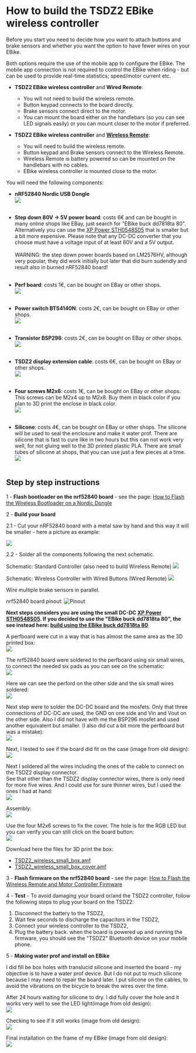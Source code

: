 # How to build the TSDZ2 EBike wireless controller

Before you start you need to decide how you want to attach buttons and brake sensors and whether you want the option to have fewer wires on your EBike.

Both options require the use of the mobile app to configure the EBike. The mobile app connection is not required to control the EBike when riding - but can be used to provide real-time statistics; speed/motor current etc.

* **TSDZ2 EBike wireless controller** and **Wired Remote**:
    * You will not need to build the wireless remote.
    * Button keypad connects to the board directly.
    * Brake sensors connect direct to the motor.
    * You can mount the board either on the handlebars (so you can see LED signals easily) or you can mount closer to the motor if preferred.

* **TSDZ2 EBike wireless controller** and **[Wireless Remote](remote/build_remotes)**:
    * You will need to build the wireless remote.
    * Button keypad and Brake sensors connect to the Wireless Remote.
    * Wireless Remote is battery powered so can be mounted on the handlebars with no cables.
    * EBike wireless controller is mounted close to the motor. 

You will need the following components:
* **nRF52840 Nordic USB Dongle**<br>
![](NRF52840.png)<br><br>
* **Step down 80V -> 5V power board**: costs 6€ and can be bought in many online shops like EBay, just search for "EBike buck dd7818ta 80". Alternatively you can use the [XP Power STH0548S05](https://export.rsdelivers.com/product/xp-power/sth0548s05/xp-power-surface-mount-dc-dc-switching-regulator/1883365) that is smaller but a bit more expensive. Please note that any DC-DC converter that you choose must have a voltage input of at least 60V and a 5V output.<br><br>
WARNING: the step down power boards based on LM2576HV, although very popular, they did work initially but later that did burn sudendly and result also in burned nRF52840 board!
<br><br>

* **Perf board**: costs 1€, can be bought on EBay or other shops.<br>
![](perfboard.jpg)<br><br>
* **Power switch BTS4140N**: costs 2€, can be bought on EBay or other shops.<br>
![](4140.png)<br><br>
* **Transistor BSP296**: costs 2€, can be bought on EBay or other shops.<br>
![](bsp296.png)<br><br>
* **TSDZ2 display extension cable**: costs 6€, can be bought on EBay or other shops.<br>
![](TSDZ2_cable.png)<br><br>

* **Four screws M2x6**: costs 1€, can be bought on EBay or other shops. This screws can be M2x4 up to M2x8. Buy them in black color if you plan to 3D print the enclose in black color.<br>
![](screw.jpg)<br><br>

* **Silicone**: costs 4€, can be bought on EBay or other shops. The silicone will be used to seal the enclosure and make it water prof. There are silicone that is fast to cure like in two hours but this can not work very well, for not gluing well to the 3D printed plastic PLA. There are small tubes of silicone at shops, that you can use just a few pieces at a time.<br>
![](silicone.jpg)<br><br>

## Step by step instructions

1 - **Flash bootloader on the nrf52840 board** - see the page: [How to Flash the Wireless Bootloader on a Nordic Dongle](getting_started.md)

2 - **Build your board**

2.1 - Cut your nRF52840 board with a metal saw by hand and this way it will be smaller - here a picture as example:

![](nrf52_board_cut.png)

2.2 - Solder all the components following the next schematic.

Schematic: Standard Controller (also need to build Wireless Remote)
[![](TSDZ2_wireless-schematic.png)](TSDZ2_wireless-schematic.png)

Schematic: Wireless Controller with Wired Buttons (Wired Remote)
[![](TSDZ2_wired-schematic.png)](TSDZ2_wired-schematic.png)

Wire multiple brake sensors in parallel.

nrf52840 board pinout:
![Pinout](nordic_pinout.png)

**Next steps considers you are using the small DC-DC [XP Power STH0548S05](https://export.rsdelivers.com/product/xp-power/sth0548s05/xp-power-surface-mount-dc-dc-switching-regulator/1883365). If you decided to use the "EBike buck dd7818ta 80", the see instead here: [build using the EBike buck dd7818ta 80](ebike_wireless_controller_big.md)**

A perfboard were cut in a way that is has almost the same area as the 3D printed box:<br>
![](TSDZ2_wireless_board_small-01.jpg)

The nrf52840 board were soldered to the perfboard using six small wires, to connect the needed six pads as you can see on the schematic:<br>
![](TSDZ2_wireless_board_small-02.jpg)

Here we can see the perford on the other side and the six small wires soldered:<br>
![](TSDZ2_wireless_board_small-03.jpg)

Next step were to solder the DC-DC board and the mosfets. Only that three connections of DC-DC are used, the GND on one side and Vin and Vout on the other side. Also I did not have with me the BSP296 mosfet and used another equivalent but smaller. (I also did cut a bit more the perfboard but was a mistake):<br>
![](TSDZ2_wireless_board_small-04.jpg)

Next, I tested to see if the board did fit on the case (image from old design):<br>
![](TSDZ2_wireless_board_small-07.jpg)

Next I soldered all the wires including the ones of the cable to connect on the TSDZ2 display connector.<br>
See that other than the TSDZ2 display connector wires, there is only need for more five wires. And I could use for sure thinner wires, but I used the ones I had at hand:<br>
![](TSDZ2_wireless_board_small-05.jpg)

Assembly:<br>
![](TSDZ2_wireless_board_small-09.jpg)

Use the four M2x6 screws to fix the cover. The hole is for the RGB LED but you can verify you can still click on the board button:<br>
![](TSDZ2_wireless_board_small-08.jpg)

Download here the files for 3D print the box:
* [TSDZ2_wireless_small_box.amf](https://github.com/OpenSourceEBike/OpenSourceEBike.github.io/raw/main/TSDZ2_wireless_small_box.amf)
* [TSDZ2_wireless_small_box_cover.amf](https://github.com/OpenSourceEBike/OpenSourceEBike.github.io/raw/main/TSDZ2_wireless_small_box_cover.amf)

3 - **Flash firmware on the nrf52840 board** - see the page: [How to Flash the Wireless Remote and Motor Controller Firmware](firmware.md)

4 - **Test** -
To avoid damaging your board or/and the TSDZ2 controller, follow the following steps to plug your board on the TSDZ2:
   1. Disconnect the battery to the TSDZ2,
   2. Wait few seconds to discharge the capacitors in the TSDZ2,
   3. Connect your wireless controller to the TSDZ2,
   4. Plug the battery back. 
when the board is powered up and running the firmware, you should see the "TSDZ2" Bluetooth device on your mobile phone.

5 - **Making water prof and install on EBike**

I did fill be box holes with translucid silicone and inserted the board - my objective is to have a water prof device. But I do not put to much silicone because I may need to repair the board later. I put silicone on the cables, to avoid the vibrations on the bicycle to break the wires over the time.

After 24 hours waiting for silicone to dry. I did fully cover the hole and it works very well to see the LED light(image from old design):<br>
![](TSDZ2_wireless_board_small-11.jpg)

Checking to see if it still works (image from old design):<br>
![](TSDZ2_wireless_board_small-12.jpg)

Final installation on the frame of my EBike (image from old design):<br>
![](TSDZ2_wireless_board_small-13.jpg)
